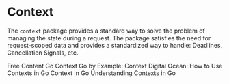 # Context

The `context` package provides a standard way to solve the problem of managing the state during a request. The package satisfies the need for request-scoped data and provides a standardized way to handle: Deadlines, Cancellation Signals, etc.

<ResourceGroupTitle>Free Content</ResourceGroupTitle>
<BadgeLink colorScheme='blue' badgeText='Official Website' href='https://pkg.go.dev/context'>Go Context</BadgeLink>
<BadgeLink badgeText='Read' href='https://gobyexample.com/context'>Go by Example: Context</BadgeLink>
<BadgeLink badgeText='Read' href='https://www.digitalocean.com/community/tutorials/how-to-use-contexts-in-go'>Digital Ocean: How to Use Contexts in Go</BadgeLink>
<BadgeLink badgeText='Watch' href='https://www.youtube.com/watch?v=LSzR0VEraWw'>Context in Go</BadgeLink>
<BadgeLink badgeText='Watch' href='https://youtu.be/h2RdcrMLQAo'>Understanding Contexts in Go</BadgeLink>
